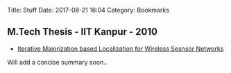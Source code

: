 Title: Stuff
Date: 2017-08-21 16:04
Category: Bookmarks

## M.Tech Thesis - IIT Kanpur - 2010
* [Iterative Majorization based Localization for Wireless Sesnsor Networks]({attach}/files/t_location_sensing.pdf)

Will add a concise summary soon..
